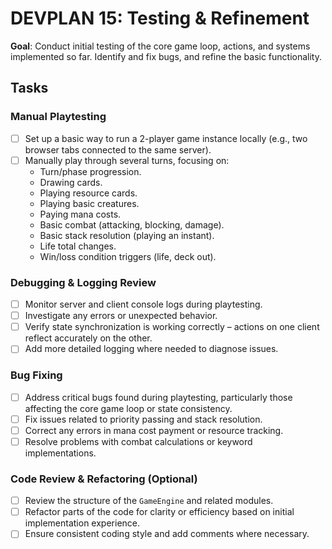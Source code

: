 # DEVPLAN 15: Testing & Refinement

**Goal**: Conduct initial testing of the core game loop, actions, and systems implemented so far. Identify and fix bugs, and refine the basic functionality.

## Tasks

### Manual Playtesting
- [ ] Set up a basic way to run a 2-player game instance locally (e.g., two browser tabs connected to the same server).
- [ ] Manually play through several turns, focusing on:
    - Turn/phase progression.
    - Drawing cards.
    - Playing resource cards.
    - Playing basic creatures.
    - Paying mana costs.
    - Basic combat (attacking, blocking, damage).
    - Basic stack resolution (playing an instant).
    - Life total changes.
    - Win/loss condition triggers (life, deck out).

### Debugging & Logging Review
- [ ] Monitor server and client console logs during playtesting.
- [ ] Investigate any errors or unexpected behavior.
- [ ] Verify state synchronization is working correctly – actions on one client reflect accurately on the other.
- [ ] Add more detailed logging where needed to diagnose issues.

### Bug Fixing
- [ ] Address critical bugs found during playtesting, particularly those affecting the core game loop or state consistency.
- [ ] Fix issues related to priority passing and stack resolution.
- [ ] Correct any errors in mana cost payment or resource tracking.
- [ ] Resolve problems with combat calculations or keyword implementations.

### Code Review & Refactoring (Optional)
- [ ] Review the structure of the `GameEngine` and related modules.
- [ ] Refactor parts of the code for clarity or efficiency based on initial implementation experience.
- [ ] Ensure consistent coding style and add comments where necessary.
